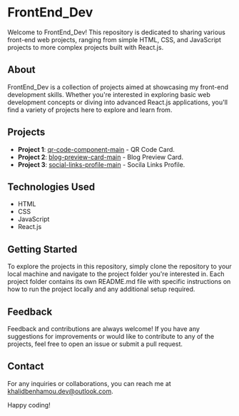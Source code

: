 # FrontEnd_Dev

Welcome to FrontEnd_Dev! This repository is dedicated to sharing various front-end web projects, ranging from simple HTML, CSS, and JavaScript projects to more complex projects built with React.js.

## About

FrontEnd_Dev is a collection of projects aimed at showcasing my front-end development skills. Whether you're interested in exploring basic web development concepts or diving into advanced React.js applications, you'll find a variety of projects here to explore and learn from.

## Projects

- **Project 1**: [qr-code-component-main](https://github.com/5alidev/FrontEnd_Dev/tree/main/qr-code-component-main) - QR Code Card.
- **Project 2**: [blog-preview-card-main](https://github.com/5alidev/FrontEnd_Dev/tree/main/blog-preview-card-main) - Blog Preview Card.
- **Project 3**: [social-links-profile-main](https://github.com/5alidev/FrontEnd_Dev/tree/main/social-links-profile-main) - Socila Links Profile.

## Technologies Used

- HTML
- CSS
- JavaScript
- React.js

## Getting Started

To explore the projects in this repository, simply clone the repository to your local machine and navigate to the project folder you're interested in. Each project folder contains its own README.md file with specific instructions on how to run the project locally and any additional setup required.

## Feedback

Feedback and contributions are always welcome! If you have any suggestions for improvements or would like to contribute to any of the projects, feel free to open an issue or submit a pull request.

## Contact

For any inquiries or collaborations, you can reach me at [khalidbenhamou.dev@outlook.com](mailto:khalidbenhamou.dev@outlook.com).

Happy coding!
